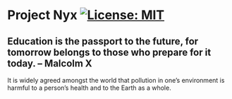 # Project Nyx [![License: MIT](https://img.shields.io/badge/License-MIT-yellow.svg)](https://choosealicense.com/licenses/mit/)
## Education is the passport to the future, for tomorrow belongs to those who prepare for it today. – Malcolm X
It is widely agreed amongst the world that pollution in one’s environment is harmful to a person’s health and to the Earth as a whole.
